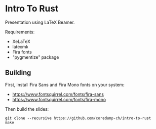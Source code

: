 # Intro To Rust

Presentation using LaTeX Beamer.

Requirements:

- XeLaTeX
- latexmk
- Fira fonts
- "pygmentize" package

## Building

First, install Fira Sans and Fira Mono fonts on your system:

- https://www.fontsquirrel.com/fonts/fira-sans
- https://www.fontsquirrel.com/fonts/fira-mono

Then build the slides:

    git clone --recursive https://github.com/coredump-ch/intro-to-rust
    make
